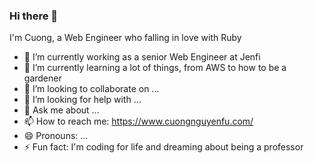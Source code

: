 ### Hi there 👋

I'm Cuong, a Web Engineer who falling in love with Ruby

- 🔭 I’m currently working as a senior Web Engineer at Jenfi
- 🌱 I’m currently learning a lot of things, from AWS to how to be a gardener
- 👯 I’m looking to collaborate on ...
- 🤔 I’m looking for help with ...
- 💬 Ask me about ...
- 📫 How to reach me: https://www.cuongnguyenfu.com/
- 😄 Pronouns: ...
- ⚡ Fun fact: I'm coding for life and dreaming about being a professor

<!--
**cuongnc0211/cuongnc0211** is a ✨ _special_ ✨ repository because its `README.md` (this file) appears on your GitHub profile.

Here are some ideas to get you started:

- 🔭 I’m currently working as a senior Web Engineer at Jenfi
- 🌱 I’m currently learning a lot of things, from AWS to how to be a gardener
- 👯 I’m looking to collaborate on ...
- 🤔 I’m looking for help with ...
- 💬 Ask me about ...
- 📫 How to reach me: https://www.cuongnguyenfu.com/
- 😄 Pronouns: ...
- ⚡ Fun fact: I'm coding for life and dreaming about being a professor
-->
